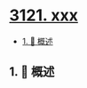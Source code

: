 # [3121. xxx](https://github.com/Tdahuyou/TNotes.leetcode/tree/main/notes/3121.%20xxx)

<!-- region:toc -->

- [1. 📝 概述](#1--概述)

<!-- endregion:toc -->

## 1. 📝 概述
